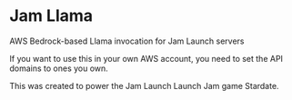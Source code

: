 # Jam Llama

AWS Bedrock-based Llama invocation for Jam Launch servers

If you want to use this in your own AWS account, you need to set the API domains
to ones you own.

This was created to power the Jam Launch Launch Jam game Stardate.